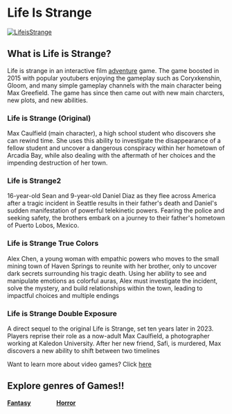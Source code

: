 # Life Is Strange 
[![LifeisStrange](https://upload.wikimedia.org/wikipedia/commons/0/09/Life_Is_Strange.png)](https://lifeisstrange.square-enix-games.com/en-us)
## What is Life is Strange?
Life is strange in an interactive film [adventure][genre1] game. The game boosted in 2015 with popular youtubers enjoying the gameplay such as Coryxkenshin, Gloom, and many simple gameplay channels with the main character being Max Greefield. The game has since then came out with new main charcters, new plots, and new abilities.
### Life is Strange (Original)
Max Caulfield (main character), a high school student who discovers she can rewind time. She uses this ability to investigate the disappearance of a fellow student and uncover a dangerous conspiracy within her hometown of Arcadia Bay, while also dealing with the aftermath of her choices and the impending destruction of her town.

### Life is Strange2
16-year-old Sean and 9-year-old Daniel Diaz as they flee across America after a tragic incident in Seattle results in their father's death and Daniel's sudden manifestation of powerful telekinetic powers. Fearing the police and seeking safety, the brothers embark on a journey to their father's hometown of Puerto Lobos, Mexico.
### Life is Strange True Colors
Alex Chen, a young woman with empathic powers who moves to the small mining town of Haven Springs to reunite with her brother, only to uncover dark secrets surrounding his tragic death. Using her ability to see and manipulate emotions as colorful auras, Alex must investigate the incident, solve the mystery, and build relationships within the town, leading to impactful choices and multiple endings
### Life is Strange Double Exposure 
A direct sequel to the original Life is Strange, set ten years later in 2023. Players reprise their role as a now-adult Max Caulfield, a photographer working at Kaledon University. After her new friend, Safi, is murdered, Max discovers a new ability to shift between two timelines

[genre1]:https://github.com/319SoftDev/wiki-project-group-row-2/blob/main/videogame/storygame/story.md

Want to learn more about video games? Click [here][another place]

[another place]: https://github.com/319SoftDev/wiki-project-group-row-2/blob/main/videogame/readme.md

## Explore genres of Games!!
**[Fantasy][fantasylol]** &nbsp; &nbsp; &nbsp; &nbsp; &nbsp; &nbsp; &nbsp; **[Horror][horrorlol]**

[fantasylol]: https://github.com/319SoftDev/wiki-project-group-row-2/blob/main/videogame/fantasy/fent.md
[horrorlol]: https://github.com/319SoftDev/wiki-project-group-row-2/blob/main/videogame/horror/horrorfile.md
